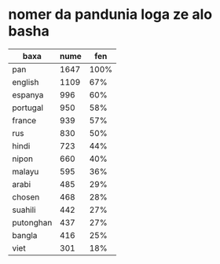 # nomer da pandunia loga ze alo basha

| baxa  | nume  | fen |
|-------|-------|-----|
| pan | 1647 | 100% |
| english | 1109 | 67% |
| espanya | 996 | 60% |
| portugal | 950 | 58% |
| france | 939 | 57% |
| rus | 830 | 50% |
| hindi | 723 | 44% |
| nipon | 660 | 40% |
| malayu | 595 | 36% |
| arabi | 485 | 29% |
| chosen | 468 | 28% |
| suahili | 442 | 27% |
| putonghan | 437 | 27% |
| bangla | 416 | 25% |
| viet | 301 | 18% |
